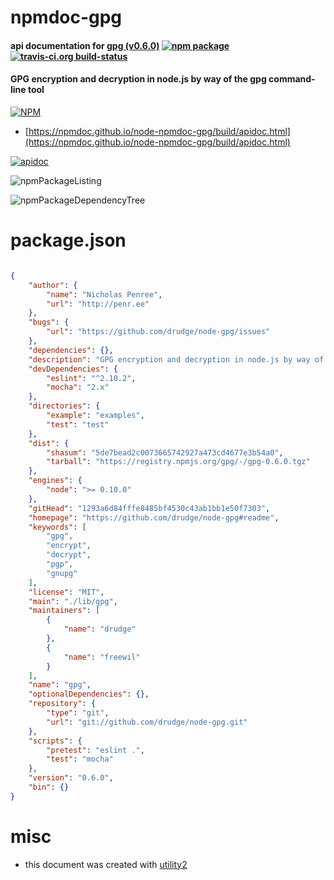 # npmdoc-gpg

#### api documentation for  [gpg (v0.6.0)](https://github.com/drudge/node-gpg#readme)  [![npm package](https://img.shields.io/npm/v/npmdoc-gpg.svg?style=flat-square)](https://www.npmjs.org/package/npmdoc-gpg) [![travis-ci.org build-status](https://api.travis-ci.org/npmdoc/node-npmdoc-gpg.svg)](https://travis-ci.org/npmdoc/node-npmdoc-gpg)

#### GPG encryption and decryption in node.js by way of the gpg command-line tool

[![NPM](https://nodei.co/npm/gpg.png?downloads=true&downloadRank=true&stars=true)](https://www.npmjs.com/package/gpg)

- [https://npmdoc.github.io/node-npmdoc-gpg/build/apidoc.html](https://npmdoc.github.io/node-npmdoc-gpg/build/apidoc.html)

[![apidoc](https://npmdoc.github.io/node-npmdoc-gpg/build/screenCapture.buildCi.browser.%252Ftmp%252Fbuild%252Fapidoc.html.png)](https://npmdoc.github.io/node-npmdoc-gpg/build/apidoc.html)

![npmPackageListing](https://npmdoc.github.io/node-npmdoc-gpg/build/screenCapture.npmPackageListing.svg)

![npmPackageDependencyTree](https://npmdoc.github.io/node-npmdoc-gpg/build/screenCapture.npmPackageDependencyTree.svg)



# package.json

```json

{
    "author": {
        "name": "Nicholas Penree",
        "url": "http://penr.ee"
    },
    "bugs": {
        "url": "https://github.com/drudge/node-gpg/issues"
    },
    "dependencies": {},
    "description": "GPG encryption and decryption in node.js by way of the gpg command-line tool",
    "devDependencies": {
        "eslint": "^2.10.2",
        "mocha": "2.x"
    },
    "directories": {
        "example": "examples",
        "test": "test"
    },
    "dist": {
        "shasum": "5de7bead2c0073665742927a473cd4677e3b54a0",
        "tarball": "https://registry.npmjs.org/gpg/-/gpg-0.6.0.tgz"
    },
    "engines": {
        "node": ">= 0.10.0"
    },
    "gitHead": "1293a6d84fffe8485bf4530c43ab1bb1e50f7303",
    "homepage": "https://github.com/drudge/node-gpg#readme",
    "keywords": [
        "gpg",
        "encrypt",
        "decrypt",
        "pgp",
        "gnupg"
    ],
    "license": "MIT",
    "main": "./lib/gpg",
    "maintainers": [
        {
            "name": "drudge"
        },
        {
            "name": "freewil"
        }
    ],
    "name": "gpg",
    "optionalDependencies": {},
    "repository": {
        "type": "git",
        "url": "git://github.com/drudge/node-gpg.git"
    },
    "scripts": {
        "pretest": "eslint .",
        "test": "mocha"
    },
    "version": "0.6.0",
    "bin": {}
}
```



# misc
- this document was created with [utility2](https://github.com/kaizhu256/node-utility2)

